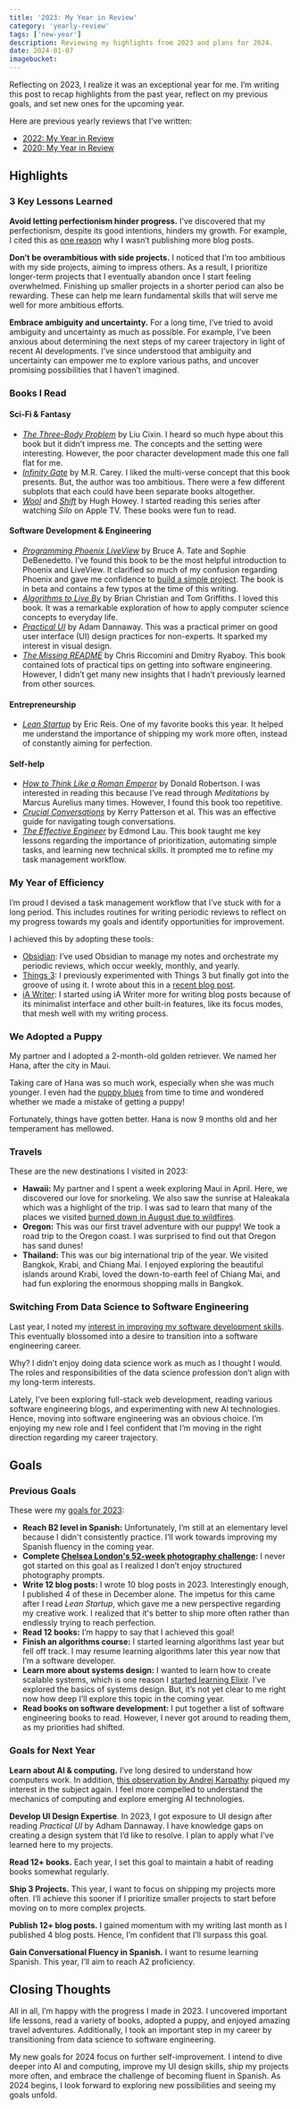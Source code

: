 ```yaml
---
title: '2023: My Year in Review'
category: 'yearly-review'
tags: ['new-year']
description: Reviewing my highlights from 2023 and plans for 2024.
date: 2024-01-07
imagebucket:
---
```


Reflecting on 2023, I realize it was an exceptional year for me. I’m writing this post to recap highlights from the past year, reflect on my previous goals, and set new ones for the upcoming year. 

Here are previous yearly reviews that I’ve written:
- [2022: My Year in Review](/blog/2022-in-review)
- [2020: My Year in Review](/blog/2020-in-review)


## Highlights

### 3 Key Lessons Learned

**Avoid letting perfectionism hinder progress.** I’ve discovered that my perfectionism, despite its good intentions, hinders my growth. For example, I cited this as [one reason](/blog/just-write-more) why I wasn’t publishing more blog posts. 

**Don’t be overambitious with side projects.** I noticed that I’m too ambitious with my side projects, aiming to impress others. As a result, I prioritize longer-term projects that I eventually abandon once I start feeling overwhelmed. Finishing up smaller projects in a shorter period can also be rewarding. These can help me learn fundamental skills that will serve me well for more ambitious efforts.

**Embrace ambiguity and uncertainty.** For a long time, I’ve tried to avoid ambiguity and uncertainty as much as possible. For example, I’ve been anxious about determining the next steps of my career trajectory in light of recent AI developments. I’ve since understood that ambiguity and uncertainty can empower me to explore various paths, and uncover promising possibilities that I haven’t imagined.  



### Books I Read

#### Sci-Fi & Fantasy
- *[The Three-Body Problem](https://www.goodreads.com/book/show/20518872-the-three-body-problem?from_search=true&from_srp=true&qid=OyFb7gVmtE&rank=1)* by Liu Cixin. I heard so much hype about this book but it didn’t impress me. The concepts and the setting were interesting. However, the poor character development made this one fall flat for me. 
- [*Infinity Gate*](https://www.goodreads.com/book/show/61237044-infinity-gate) by M.R. Carey. I liked the multi-verse concept that this book presents. But, the author was too ambitious. There were a few different subplots that each could have been separate books altogether. 
- [*Wool*](https://www.goodreads.com/book/show/12287209-wool) and [*Shift*](https://www.goodreads.com/book/show/17306293-shift) by Hugh Howey. I started reading this series after watching *Silo* on Apple TV. These books were fun to read.


#### Software Development & Engineering
- [*Programming Phoenix LiveView*](https://www.goodreads.com/book/show/57281043-programming-phoenix-liveview) by Bruce A. Tate and Sophie DeBenedetto. I’ve found this book to be the most helpful introduction to Phoenix and LiveView. It clarified so much of my confusion regarding Phoenix and gave me confidence to [build a simple project](/blog/creating-simple-rest-api-elixir-phoenix). The book is in beta and contains a few typos at the time of this writing. 
- [*Algorithms to Live By*](https://www.goodreads.com/book/show/25666050-algorithms-to-live-by) by Brian Christian and Tom Griffiths. I loved this book. It was a remarkable exploration of how to apply computer science concepts to everyday life.
- [*Practical UI*](https://www.goodreads.com/book/show/75519891-practical-ui) by Adam Dannaway. This was a practical primer on good user interface (UI) design practices for non-experts. It sparked my interest in visual design.
- [*The Missing README*](https://www.goodreads.com/book/show/57271519-the-missing-readme) by Chris Riccomini and Dmitry Ryaboy. This book contained lots of practical tips on getting into software engineering. However, I didn’t get many new insights that I hadn’t previously learned from other sources. 

#### Entrepreneurship 
- [*Lean Startup*](https://www.goodreads.com/book/show/10127019-the-lean-startup) by Eric Reis. One of my favorite books this year. It helped me understand the importance of shipping my work more often, instead of constantly aiming for perfection.

#### Self-help
- [*How to Think Like a Roman Emperor*](https://www.goodreads.com/book/show/39863499-how-to-think-like-a-roman-emperor) by Donald Robertson. I was interested in reading this because I’ve read through *Meditations* by Marcus Aurelius many times. However, I found this book too repetitive. 
- [*Crucial Conversations*](https://www.goodreads.com/en/book/show/15014) by Kerry Patterson et al. This was an effective guide for navigating tough conversations. 
- [*The Effective Engineer*](https://www.goodreads.com/book/show/25238425-the-effective-engineer) by Edmond Lau. This book taught me key lessons regarding the importance of prioritization, automating simple tasks, and learning new technical skills. It prompted me to refine my task management workflow.


### My Year of Efficiency 

I’m proud I devised a task management workflow that I’ve stuck with for a long period. This includes routines for writing periodic reviews to reflect on my progress towards my goals and identify opportunities for improvement.

I achieved this by adopting these tools:
- [Obsidian](https://obsidian.md): I’ve used Obsidian to manage my notes and orchestrate my periodic reviews, which occur weekly, monthly, and yearly.
- [Things 3](https://culturedcode.com/things/): I previously experimented with Things 3 but finally got into the groove of using it. I wrote about this in a [recent blog post](/blog/getting-things-done-with-things-3).
- [iA Writer](https://ia.net/writer): I started using iA Writer more for writing blog posts because of its minimalist interface and other built-in features, like its focus modes, that mesh well with my writing process.

### We Adopted a Puppy

My partner and I adopted a 2-month-old golden retriever. We named her Hana, after the city in Maui. 

Taking care of Hana was so much work, especially when she was much younger. I even had the [puppy blues](https://manypets.com/us/blog/what-are-the-puppy-blues-and-how-long-do-they-last/) from time to time and wondered whether we made a mistake of getting a puppy! 

Fortunately, things have gotten better. Hana is now 9 months old and her temperament has mellowed. 

### Travels

These are the new destinations I visited in 2023:
- **Hawaii:** My partner and I spent a week exploring Maui in April. Here, we discovered our love for snorkeling. We also saw the sunrise at Haleakala which was a highlight of the trip. I was sad to learn that many of the places we visited [burned down in August due to wildfires](https://en.wikipedia.org/wiki/2023_Hawaii_wildfires). 
- **Oregon:** This was our first travel adventure with our puppy! We took a road trip to the Oregon coast. I was surprised to find out that Oregon has sand dunes!
- **Thailand:** This was our big international trip of the year. We visited Bangkok, Krabi, and Chiang Mai. I enjoyed exploring the beautiful islands around Krabi, loved the down-to-earth feel of Chiang Mai, and had fun exploring the enormous shopping malls in Bangkok. 


### Switching From Data Science to Software Engineering

Last year, I noted my [interest in improving my software development skills](2022-in-review). This eventually blossomed into a desire to transition into a software engineering career.
 
Why? I didn’t enjoy doing data science work as much as I thought I would. The roles and responsibilities of the data science profession don’t align with my long-term interests.

Lately, I’ve been exploring full-stack web development, reading various software engineering blogs, and experimenting with new AI technologies. Hence, moving into software engineering was an obvious choice. I’m enjoying my new role and I feel confident that I’m moving in the right direction regarding my career trajectory. 


## Goals
### Previous Goals

These were my [goals for 2023](/blog/2022-in-review#goals-for-2023):
- **Reach B2 level in Spanish:** Unfortunately, I’m still at an elementary level because I didn't consistently practice. I’ll work towards improving my Spanish fluency in the coming year. 
- **Complete [Chelsea London's 52-week photography challenge](https://www.clondon.me/blog/52-2023):** I never got started on this goal as I realized I don’t enjoy structured photography prompts. 
- **Write 12 blog posts:** I wrote 10 blog posts in 2023. Interestingly enough, I published 4 of these in December alone. The impetus for this came after I read *Lean Startup*, which gave me a new perspective regarding my creative work. I realized that it's better to ship more often rather than endlessly trying to reach perfection. 
- **Read 12 books:** I’m happy to say that I achieved this goal! 
- **Finish an algorithms course:** I started learning algorithms last year but fell off track. I may resume learning algorithms later this year now that I’m a software developer.
- **Learn more about systems design:** I wanted to learn how to create scalable systems, which is one reason I [started learning Elixir](/blog/first-elixir-program). I’ve explored the basics of systems design. But, it’s not yet clear to me right now how deep I’ll explore this topic in the coming year.
- **Read books on software development:** I put together a list of software engineering books to read. However, I never got around to reading them, as my priorities had shifted. 

### Goals for Next Year

**Learn about AI & computing.** I’ve long desired to understand how computers work. In addition, [this observation by Andrej Karpathy](https://twitter.com/karpathy/status/1707437820045062561?lang=en) piqued my interest in the subject again. I feel more compelled to understand the mechanics of computing and explore emerging AI technologies.  

**Develop UI Design Expertise**. In 2023, I got exposure to UI design after reading *Practical UI* by Adham Dannaway. I have knowledge gaps on creating a design system that I’d like to resolve. I plan to apply what I've learned here to my projects. 

**Read 12+ books.** Each year, I set this goal to maintain a habit of reading books somewhat regularly.

**Ship 3 Projects.** This year, I want to focus on shipping my projects more often. I’ll achieve this sooner if I prioritize smaller projects to start before moving on to more complex projects. 

**Publish 12+ blog posts.** I gained momentum with my writing last month as I published 4 blog posts. Hence, I’m confident that I’ll surpass this goal.

**Gain Conversational Fluency in Spanish.** I want to resume learning Spanish. This year, I’ll aim to reach A2 proficiency.



## Closing Thoughts

All in all, I’m happy with the progress I made in 2023. I uncovered important life lessons, read a variety of books, adopted a puppy, and enjoyed amazing travel adventures. Additionally, I took an important step in my career by transitioning from data science to software engineering. 

My new goals for 2024 focus on further self-improvement. I intend to dive deeper into AI and computing, improve my UI design skills, ship my projects more often, and embrace the challenge of becoming fluent in Spanish. As 2024 begins, I look forward to exploring new possibilities and seeing my goals unfold.
